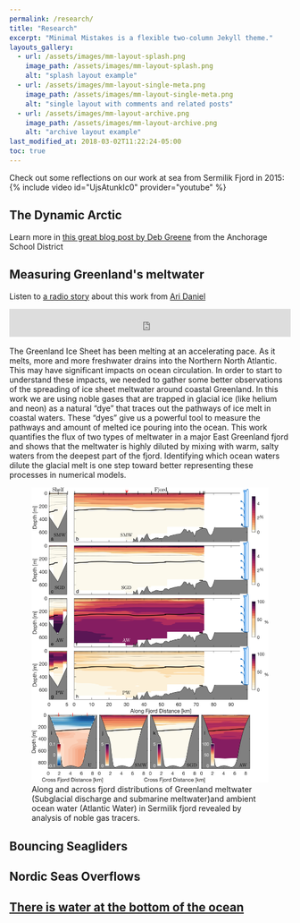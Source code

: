 ```yaml
---
permalink: /research/
title: "Research"
excerpt: "Minimal Mistakes is a flexible two-column Jekyll theme."
layouts_gallery:
  - url: /assets/images/mm-layout-splash.png
    image_path: /assets/images/mm-layout-splash.png
    alt: "splash layout example"
  - url: /assets/images/mm-layout-single-meta.png
    image_path: /assets/images/mm-layout-single-meta.png
    alt: "single layout with comments and related posts"
  - url: /assets/images/mm-layout-archive.png
    image_path: /assets/images/mm-layout-archive.png
    alt: "archive layout example"
last_modified_at: 2018-03-02T11:22:24-05:00
toc: true
---
```





Check out some reflections on our work at sea from Sermilik Fjord in 2015:
{% include video id="UjsAtunkIc0" provider="youtube" %}




## The Dynamic Arctic

Learn more in [this great blog post by Deb Greene](https://thedynamicarctic.com/2017/08/20/follow-the-flow/) from the Anchorage School District

## Measuring Greenland's meltwater

Listen to [a radio story](https://www.pri.org/stories/2016-01-19/looking-small-big-answers-greenland) about this work from [Ari Daniel](https://twitter.com/mesoplodon)
<iframe frameborder="0"  src="https://www.pri.org/node/87037/embedded" height="50" width="100%"></iframe>

The Greenland Ice Sheet has been melting at an accelerating pace. As it melts, more and more freshwater drains into the Northern North Atlantic. This may have significant impacts on ocean circulation. In order to start to understand these impacts, we needed to gather some better observations of the spreading of ice sheet meltwater around coastal Greenland. In this work we are using noble gases that are trapped in glacial ice (like helium and neon) as a natural “dye” that traces out the pathways of ice melt in coastal waters. These “dyes” give us a powerful tool to measure the pathways and amount of melted ice pouring into the ocean. This work quantifies the flux of two types of meltwater in a major East Greenland fjord and shows that the meltwater is highly diluted by mixing with warm, salty waters from the deepest part of the fjord. Identifying which ocean waters dilute the glacial melt is one step toward better representing these processes in numerical models.

<figure >
    <img src="/assets/images/watermass_sections_alt3.png">
    <figcaption> Along and across fjord distributions of Greenland meltwater (Subglacial discharge and submarine meltwater)and ambient ocean water (Atlantic Water) in Sermilik fjord revealed by analysis of noble gas tracers. </figcaption>
</figure>




## Bouncing Seagliders

## Nordic Seas Overflows


## [There is water at the bottom of the ocean](https://youtu.be/TGofoH9RDEA?t=150)
